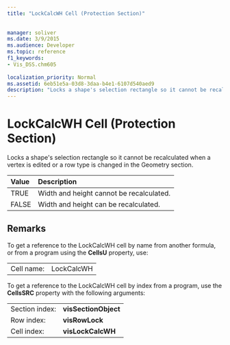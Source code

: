 ```yaml
---
title: "LockCalcWH Cell (Protection Section)"
 
 
manager: soliver
ms.date: 3/9/2015
ms.audience: Developer
ms.topic: reference
f1_keywords:
- Vis_DSS.chm605
 
localization_priority: Normal
ms.assetid: 6eb51e5a-03d8-3daa-b4e1-6107d540aed9
description: "Locks a shape's selection rectangle so it cannot be recalculated when a vertex is edited or a row type is changed in the Geometry section."
---
```


# LockCalcWH Cell (Protection Section)

Locks a shape's selection rectangle so it cannot be recalculated when a vertex is edited or a row type is changed in the Geometry section.
  
|**Value**|**Description**|
|:-----|:-----|
| TRUE  <br/> | Width and height cannot be recalculated.  <br/> |
| FALSE  <br/> | Width and height can be recalculated.  <br/> |
   
## Remarks

To get a reference to the LockCalcWH cell by name from another formula, or from a program using the **CellsU** property, use: 
  
|||
|:-----|:-----|
| Cell name:  <br/> | LockCalcWH  <br/> |
   
To get a reference to the LockCalcWH cell by index from a program, use the **CellsSRC** property with the following arguments: 
  
|||
|:-----|:-----|
| Section index:  <br/> |**visSectionObject** <br/> |
| Row index:  <br/> |**visRowLock** <br/> |
| Cell index:  <br/> |**visLockCalcWH** <br/> |
   

